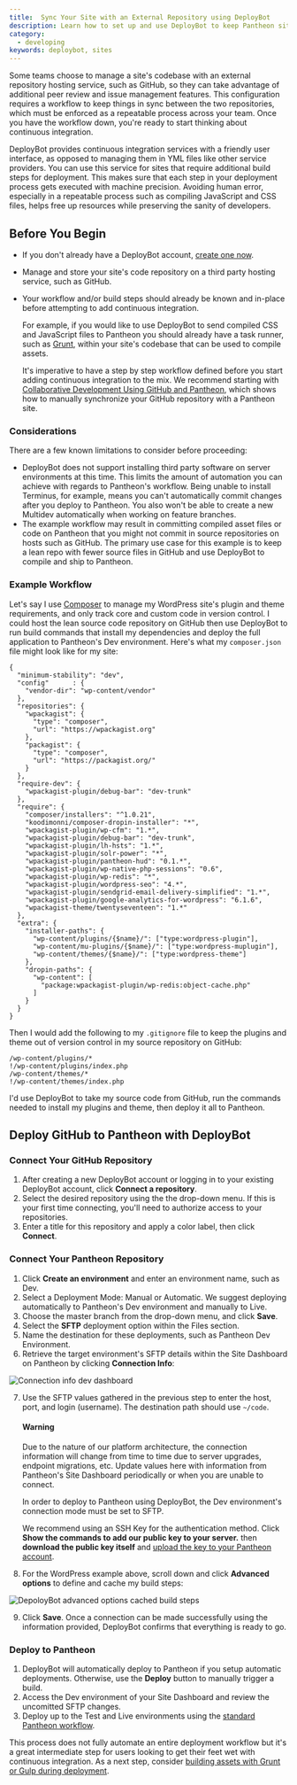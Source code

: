 ```yaml
---
title:  Sync Your Site with an External Repository using DeployBot
description: Learn how to set up and use DeployBot to keep Pantheon sites aligned with repositories hosted by external providers, like GitHub.
category:
  - developing
keywords: deploybot, sites
---
```

Some teams choose to manage a site's codebase with an external repository hosting service, such as GitHub, so they can take advantage of additional peer review and issue management features. This configuration requires a workflow to keep things in sync between the two repositories, which must be enforced as a repeatable process across your team. Once you have the workflow down, you're ready to start thinking about continuous integration.

DeployBot provides continuous integration services with a friendly user interface, as opposed to managing them in YML files like other service providers. You can use this service for sites that require additional build steps for deployment. This makes sure that each step in your deployment process gets executed with machine precision. Avoiding human error, especially in a repeatable process such as compiling JavaScript and CSS files, helps free up resources while preserving the sanity of developers.

## Before You Begin
- If you don't already have a DeployBot account, [create one now](https://signup.deploybot.com/account/new).
- Manage and store your site's code repository on a third party hosting service, such as GitHub.
- Your workflow and/or build steps should already be known and in-place before attempting to add continuous integration.

  For example, if you would like to use DeployBot to send compiled CSS and JavaScript files to Pantheon you should already have a task runner, such as [Grunt](https://gruntjs.com/), within your site's codebase that can be used to compile assets.

  It's imperative to have a step by step workflow defined before you start adding continuous integration to the mix. We recommend starting with [Collaborative Development Using GitHub and Pantheon](/docs/guides/collaborative-development), which shows how to manually synchronize your GitHub repository with a Pantheon site.

### Considerations
There are a few known limitations to consider before proceeding:

- DeployBot does not support installing third party software on server environments at this time. This limits the amount of automation you can achieve with regards to Pantheon's workflow. Being unable to install Terminus, for example, means you can't automatically commit changes after you deploy to Pantheon. You also won't be able to create a new Multidev automatically when working on feature branches.
- The example workflow may result in committing compiled asset files or code on Pantheon that you might not commit in source repositories on hosts such as GitHub. The primary use case for this example is to keep a lean repo with fewer source files in GitHub and use DeployBot to compile and ship to Pantheon.

### Example Workflow
Let's say I use [Composer](https://getcomposer.org/doc/00-intro.md) to manage my WordPress site's plugin and theme requirements, and only track core and custom code in version control. I could host the lean source code repository on GitHub then use DeployBot to run build commands that install my dependencies and deploy the full application to Pantheon's Dev environment. Here's what my `composer.json` file might look like for my site:

```
{
  "minimum-stability": "dev",
  "config"      : {
    "vendor-dir": "wp-content/vendor"
  },
  "repositories": {
    "wpackagist": {
      "type": "composer",
      "url": "https://wpackagist.org"
    },
    "packagist": {
      "type": "composer",
      "url": "https://packagist.org/"
    }
  },
  "require-dev": {
    "wpackagist-plugin/debug-bar": "dev-trunk"
  },
  "require": {
    "composer/installers": "^1.0.21",
    "koodimonni/composer-dropin-installer": "*",
    "wpackagist-plugin/wp-cfm": "1.*",
    "wpackagist-plugin/debug-bar": "dev-trunk",
    "wpackagist-plugin/lh-hsts": "1.*",
    "wpackagist-plugin/solr-power": "*",
    "wpackagist-plugin/pantheon-hud": "0.1.*",
    "wpackagist-plugin/wp-native-php-sessions": "0.6",
    "wpackagist-plugin/wp-redis": "*",
    "wpackagist-plugin/wordpress-seo": "4.*",
    "wpackagist-plugin/sendgrid-email-delivery-simplified": "1.*",
    "wpackagist-plugin/google-analytics-for-wordpress": "6.1.6",
    "wpackagist-theme/twentyseventeen": "1.*"
  },
  "extra": {
    "installer-paths": {
      "wp-content/plugins/{$name}/": ["type:wordpress-plugin"],
      "wp-content/mu-plugins/{$name}/": ["type:wordpress-muplugin"],
      "wp-content/themes/{$name}/": ["type:wordpress-theme"]
    },
    "dropin-paths": {
      "wp-content": [
        "package:wpackagist-plugin/wp-redis:object-cache.php"
      ]
    }
  }
}
```
Then I would add the following to my `.gitignore` file to keep the plugins and theme out of version control in my source repository on GitHub:
```
/wp-content/plugins/*
!/wp-content/plugins/index.php
/wp-content/themes/*
!/wp-content/themes/index.php
```
I'd use DeployBot to take my source code from GitHub, run the commands needed to install my plugins and theme, then deploy it all to Pantheon.

## Deploy GitHub to Pantheon with DeployBot
### Connect Your GitHub Repository
1. After creating a new DeployBot account or logging in to your existing DeployBot account, click **Connect a repository**.
2. Select the desired repository using the the drop-down menu. If this is your first time connecting, you'll need to authorize access to your repositories.
3. Enter a title for this repository and apply a color label, then click **Connect**.

### Connect Your Pantheon Repository
1. Click **Create an environment** and enter an environment name, such as Dev.
2. Select a Deployment Mode: Manual or Automatic. We suggest deploying automatically to Pantheon's Dev environment and manually to Live.
3. Choose the master branch from the drop-down menu, and click **Save**.
4. Select the **SFTP** deployment option within the Files section.
5. Name the destination for these deployments, such as Pantheon Dev Environment.
6. Retrieve the target environment's SFTP details within the Site Dashboard on Pantheon by clicking **Connection Info**:

 ![Connection info dev dashboard](/source/docs/assets/images/dashboard/connection-info.png)

7. Use the SFTP values gathered in the previous step to enter the host, port, and login (username). The destination path should use `~/code`.

    <div class="alert alert-danger">
    <h4 class="info">Warning</h4>
    <p markdown="1">
      Due to the nature of our platform architecture, the connection information will change from time to time due to server upgrades, endpoint migrations, etc. Update values here with information from Pantheon's Site Dashboard periodically or when you are unable to connect.

      In order to deploy to Pantheon using DeployBot, the Dev environment's connection mode must be set to SFTP.
    </p>
    </div>

    We recommend using an SSH Key for the authentication method. Click **Show the commands to add our public key to your server.** then **download the public key itself** and [upload the key to your Pantheon account](/docs/ssh-keys).

8. For the WordPress example above, scroll down and click **Advanced options** to define and cache my build steps:

 ![DepoloyBot advanced options cached build steps](/source/docs/assets/images/deploybot-build-commands.png)

9. Click **Save**. Once a connection can be made successfully using the information provided, DeployBot confirms that everything is ready to go.
### Deploy to Pantheon
1. DeployBot will automatically deploy to Pantheon if you setup automatic deployments. Otherwise, use the **Deploy** button to manually trigger a build.
2. Access the Dev environment of your Site Dashboard and review the uncomitted SFTP changes.
3. Deploy up to the Test and Live environments using the [standard Pantheon workflow](/docs/pantheon-workflow).


This process does not fully automate an entire deployment workflow but it's a great intermediate step for users looking to get their feet wet with continuous integration. As a next step, consider [building assets with Grunt or Gulp during deployment](https://deploybot.com/guides/building-assets-with-grunt-or-gulp-during-deployment).
